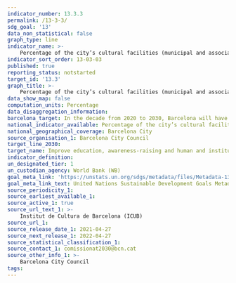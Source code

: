 ```yaml
---
indicator_number: 13.3.3
permalink: /13-3-3/
sdg_goal: '13'
data_non_statistical: false
graph_type: line
indicator_name: >-
    Percentage of the city’s cultural facilities (municipal and associated) that allocate part of their budget to raising awareness about the environment or on actions to improve the sustainability of their facilities
indicator_sort_order: 13-03-03
published: true
reporting_status: notstarted
target_id: '13.3'
graph_title: >-
    Percentage of the city’s cultural facilities (municipal and associated) that allocate part of their budget to raising awareness about the environment or on actions to improve the sustainability of their facilities
data_show_map: false
computation_units: Percentage
data_disaggregation_information:
barcelona_target: In the decade from 2020 to 2030, Barcelona will have effective tools for improving the education, awareness-raising and human and institutional capacity for the mitigation, adaptation, impact reduction and early warning of climate change
national_indicator_available: Percentage of the city’s cultural facilities (municipal and associated) that allocate part of their budget to raising awareness about the environment or on actions to improve the sustainability of their facilities
national_geographical_coverage: Barcelona City
source_organisation_1: Barcelona City Council
target_line_2030: 
target_name: Improve education, awareness-raising and human and institutional capacity on climate change mitigation, adaptation, impact reduction and early warning
indicator_definition:
un_designated_tier: 1
un_custodian_agency: World Bank (WB)
goal_meta_link: 'https://unstats.un.org/sdgs/metadata/files/Metadata-13-03-01.pdf'
goal_meta_link_text: United Nations Sustainable Development Goals Metadata (pdf 894kB)
source_periodicity_1: 
source_earliest_available_1: 
source_active_1: true
source_url_text_1: >-
    Institut de Cultura de Barcelona (ICUB)
source_url_1: 
source_release_date_1: 2021-04-27
source_next_release_1: 2022-04-27
source_statistical_classification_1: 
source_contact_1: comissionat2030@bcn.cat
source_other_info_1: >-
    Barcelona City Council
tags:
---
```

